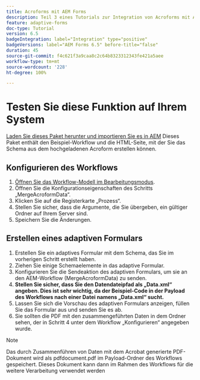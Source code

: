 ```yaml
---
title: Acroforms mit AEM Forms
description: Teil 3 eines Tutorials zur Integration von Acroforms mit AEM Forms. Testen Sie den Workflow und das adaptive Formular auf Ihrem System.
feature: adaptive-forms
doc-type: Tutorial
version: 6.5
badgeIntegration: label="Integration" type="positive"
badgeVersions: label="AEM Forms 6.5" before-title="false"
duration: 45
source-git-commit: f4c621f3a9caa8c2c64b8323312343fe421a5aee
workflow-type: tm+mt
source-wordcount: '228'
ht-degree: 100%

---
```



# Testen Sie diese Funktion auf Ihrem System

[Laden Sie dieses Paket herunter und importieren Sie es in AEM](assets/acro-form-aem-form.zip)
Dieses Paket enthält den Beispiel-Workflow und die HTML-Seite, mit der Sie das Schema aus dem hochgeladenen Acroform erstellen können.

## Konfigurieren des Workflows

1. [Öffnen Sie das Workflow-Modell im Bearbeitungsmodus](http://localhost:4502/editor.html/conf/global/settings/workflow/models/MergeAcroformData.html).
2. Öffnen Sie die Konfigurationseigenschaften des Schritts „MergeAcroformData“.
3. Klicken Sie auf die Registerkarte „Prozess“.
4. Stellen Sie sicher, dass die Argumente, die Sie übergeben, ein gültiger Ordner auf Ihrem Server sind.
5. Speichern Sie die Änderungen.

## Erstellen eines adaptiven Formulars

1. Erstellen Sie ein adaptives Formular mit dem Schema, das Sie im vorherigen Schritt erstellt haben.
2. Ziehen Sie einige Schemaelemente in das adaptive Formular.
3. Konfigurieren Sie die Sendeaktion des adaptiven Formulars, um sie an den AEM-Workflow (MergeAcroformData) zu senden.
4. **Stellen Sie sicher, dass Sie den Datendateipfad als „Data.xml“ angeben. Dies ist sehr wichtig, da der Beispiel-Code in der Payload des Workflows nach einer Datei namens „Data.xml“ sucht.**
5. Lassen Sie sich die Vorschau des adaptiven Formulars anzeigen, füllen Sie das Formular aus und senden Sie es ab.
6. Sie sollten die PDF mit den zusammengeführten Daten in dem Ordner sehen, der in Schritt 4 unter dem Workflow „Konfigurieren“ angegeben wurde.

>[!NOTE]
>
>Das durch Zusammenführen von Daten mit dem Acrobat generierte PDF-Dokument wird als pdfdocument.pdf im Payload-Ordner des Workflows gespeichert. Dieses Dokument kann dann im Rahmen des Workflows für die weitere Verarbeitung verwendet werden
